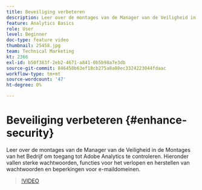```yaml
---
title: Beveiliging verbeteren
description: Leer over de montages van de Manager van de Veiligheid in de Montages van het Bedrijf om toegang tot Adobe Analytics te controleren.
feature: Analytics Basics
role: User
level: Beginner
doc-type: feature video
thumbnail: 25458.jpg
team: Technical Marketing
kt: 2366
exl-id: b50f383f-2eb2-4671-a841-0b5b98a7e3db
source-git-commit: 846450b63ef18cb275a8a08ec3324223044fdaac
workflow-type: tm+mt
source-wordcount: '47'
ht-degree: 0%

---
```


# Beveiliging verbeteren {#enhance-security}

Leer over de montages van de Manager van de Veiligheid in de Montages van het Bedrijf om toegang tot Adobe Analytics te controleren. Hieronder vallen sterke wachtwoorden, functies voor het verlopen en herstellen van wachtwoorden en beperkingen voor e-maildomeinen.

>[!VIDEO](https://video.tv.adobe.com/v/25458/?quality=12)
